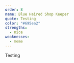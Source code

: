 ```yaml
---
order: 8
name: Blue Haired Shop Keeper
quote: Testing
color: "#695ea2"
strengths:
  - nice
weaknesses:
  - meme
---
```


Testing
